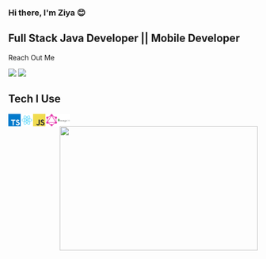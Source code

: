 ### Hi there, I'm Ziya :blush:

## Full Stack Java Developer || Mobile Developer

Reach Out Me

[<img width="25" src="https://unpkg.com/simple-icons@v4/icons/linkedin.svg" aligin= "left" />][linkedin]
[<img width="25" src="https://simpleicons.org/icons/microsoftoutlook.svg" aligin= "left" />][outlook]



## Tech I Use

<img align="left"  src="https://raw.githubusercontent.com/github/explore/80688e429a7d4ef2fca1e82350fe8e3517d3494d/topics/typescript/typescript.png" width="25" height="25" />
<img align="left" src="https://raw.githubusercontent.com/github/explore/80688e429a7d4ef2fca1e82350fe8e3517d3494d/topics/react/react.png" width="25" height="25" />
<img align="left" src="https://raw.githubusercontent.com/github/explore/80688e429a7d4ef2fca1e82350fe8e3517d3494d/topics/javascript/javascript.png" width="25" height="25" />
<img align="left" src="https://raw.githubusercontent.com/github/explore/80688e429a7d4ef2fca1e82350fe8e3517d3494d/topics/graphql/graphql.png" width="25" height="25" />
<img align="left" src="https://raw.githubusercontent.com/github/explore/80688e429a7d4ef2fca1e82350fe8e3517d3494d/topics/mongodb/mongodb.png" width="25" height="25" />



<img src="https://media.giphy.com/media/l41lZZqhlUA6lJNDO/giphy.gif" align="right" width="400" height="250">


[linkedin]: https://www.linkedin.com/in/ziyagurel/
[outlook]: ziyagurel55@hotmail.com
